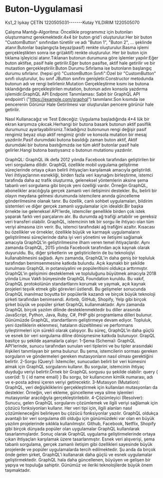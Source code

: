 # Buton-Uygulamasi
Ks1_2
Işıkay ÇETİN 1220505031-------Kutay YILDIRIM 1220505070

Çalışma Mantığı-Algoritma:
Öncelikle programımız için butonları oluşturmamız gerekmektedir.4x4  bir buton grid'i oluşturulur.Her bir buton "CustomButton" sınıfından türetilir ve adı "Buton 1", "Buton 2", ... şeklinde atanır.Butonlar başlangıçta beyaz(pasif) renkte oluşturulur.Basma işlemi gerçekleştikten sonra ise gri(aktif) renkte oluşturulur.
Her bir buton için tıklama işleyicisi atanır.Tıklanan butonun durumuna göre işlemler yapılır:Eğer buton aktifse, pasif hale getirilir.Eğer buton pasifse, aktif hale getirilir ve bir mutastion gerçekleştirilir.Buton Durumu Sıfırlama ise butonların başlangıç durumu sıfırlanır. (hepsi gri) "CustomButton Sınıfı":Özel bir "CustomButton" sınıfı oluşturulur, bu sınıf JButton sınıfını genişletir.Constructor metodunda butonun adı ve rengi belirlenir.Mutation Gerçekleştirme kısmı ise butona tıklandığında gerçekleştirilen mutation, butonun adını konsola yazdırma işlemidir.GraphQL API Endpoint Tanımlaması: Sabit bir GraphQL API endpoint'i ("https://example.com/graphql") tanımlanır.Son kısımda ise pencerenin Görünür Hale Getirilmesi var oluşturulan pencere görünür hale getirilir.
 
Nasıl Kullanacağız ve Test Edeceğiz:
Uygulama başladığında 4*4 lük bir ekran karşımıza çıkıcak.Herhangi bir butona basark butonun aktif pasiflik durumunuz ayarlayabilirsiniz.Tıkladığınız butonunun rengi değişir pasif rengimiz beyaz olup aktif rengimiz gridir ve konsola mutation bir mesaj yazdırılır.Pasif durumdaki butona basıldığı zaman buton aktif, Aktif durumdaki bir butona bastığımızda ise tüm aktif butonlar pasif hale gelirler.Hangi butona bastıysanız o butonun mutationu yazdırılır.

GraphQL:
GraphQL ilk defa 2012 yılında Facebook tarafından geliştirilen bir veri sorgulama dilidir. GraphQL özellikle mobil uygulama geliştirme süreçlerinde ortaya çıkan belirli ihtiyaçları karşılamak amacıyla geliştirildi. Veri ihtiyaçlarının esnekliği, birden fazla veri kaynağını birleştirme, istemci tarafında daha az trafik oluşturma, geleneksel yöntemlerin aksine şema tabanlı veri sorgulama gibi birçok yeni özelliği vardır. Örneğin GraphQL, abonelikler aracılığıyla gerçek zamanlı veri iletişimini destekler. Bu, belirli bir olayın meydana gelmesi durumunda istemcilere anında güncelleme gönderilmesine olanak tanır. Bu özellik, canlı sohbet uygulamaları, bildirim sistemleri ve diğer gerçek zamanlı uygulamalar için idealdir.Bir başka örnekte ise geleneksel API'lerde, istemciler genellikle birden çok istek yaparak farklı veri parçalarını alır. Bu durumda ağ trafiği artabilir ve gereksiz veri transferi olabilir. GraphQL, istemcinin tek bir sorgu ile ihtiyacı olan tüm veriyi almasına izin verir. Bu, istemci tarafındaki ağ trafiğini azaltır. Kısacası bu özellikler ve örnekler, özellikle büyük ve karmaşık uygulamaların geliştirilmesi süreçlerinde daha iyi veri yönetimi ve iletişimi sağlamak amacıyla GraphQL'in geliştirilmesine ilham veren temel ihtiyaçlardır. Aynı zamanda GraphQL, 2015 yılında Facebook tarafından açık kaynak olarak duyuruldu. Bu, diğer şirketlerin ve geliştiricilerin de bu teknolojiyi kullanabilmesini sağladı. Aynı zamanda, GraphQL'in daha geniş bir topluluk tarafından benimsenmesine katkıda bulundu. Açık kaynaklı bir şekilde sunulması GraphQL in potansiyalini ve popüleritisini oldukça arttırmıştır. GraphQL'in gelişimini desteklemek ve topluluğunu büyütmek amacıyla 2018 yılında Linux Vakfı bünyesinde GraphQL Foundation kuruldu. Bu vakıf, GraphQL protokolünün standartlarını korumak ve yaymak, açık kaynak projeleri teşvik etmek gibi görevleri üstlendi. Bu gelişmeler sonucunda GraphQL inanılmaz boyutta bir popülerlik kazandı ve birçok büyük teknoloji şirketi tarafından benimsendi. Airbnb, GitHub, Shopify, Yelp gibi birçok şirket büyük ve popüler şirket GraphQL kullanmaktadır. Aynı zamanda GraphQL birçok yazılım dilinde desteklenmektedir bu diller arasında JavaScript, Python, Java, Ruby, C#, PHP gibi programlama dilleri bulunur. Günümüzde GraphQL, standartlarını geliştirmeye devam ediyor. Topluluk, yeni özelliklerin eklenmesi, hataların düzeltilmesi ve performans iyileştirmeleri için sürekli olarak çalışıyor. Bu süreç, GraphQL'in daha güçlü ve esnek bir veri sorgulama diline dönüşmesine katkıda bulunuyor. GrapQL basitçe şu şekilde aşamalarla çalışır: 
1-Şema (Schema): GraphQL API'lerinde, sunucu tarafından sunulan veri tiplerini ve bu tipler arasındaki ilişkileri tanımlayan bir şema bulunur. Bu şema, istemcilerin sorması gereken sorguların ve göndermeleri gereken mutasyonların nasıl olması gerektiğini belirtir.
2-Sorgu (Query): İstemciler, sunucudan belirli bir veri kümesini almak için GraphQL sorgularını kullanır. Bu sorgular, istemcinin ihtiyaç duyduğu veriyi belirtir.Örnek bir GraphQL sorgusu şu şekilde olabilir:
query {
  user(id: 1) {
    id
    name
    email}
} Bu sorgu, bir kullanıcının kimlik numarası, adı ve e-posta adresi içeren veriyi getirecektir.
3-Mutasyon (Mutation): GraphQL, veri değişikliklerini gerçekleştirmek için kullanılan mutasyonları da destekler. Örneğin, veri ekleme, güncelleme veya silme işlemleri mutasyonlar aracılığıyla gerçekleştirilebilir.
4-Çözümleyici (Resolver): Sunucu, gelen GraphQL sorgularını çözümlemek ve ilgili veriyi sağlamak için çözücü fonksiyonları kullanır. Her veri tipi için, ilgili alanları nasıl çözümleneceğini belirleyen bu çözücü fonksiyonlar yazılır.
GraphQL oldukça avantajlı bir veri sorgulama dili olduğu için günümüzdeki var olan en büyük yazılım projelerinde sıklıkla kullanılmıştır. Github, Facebook, Netflix, Shopify gibi birçok dünyada popüler olan uygulamalar GraphQL kullanılarak tasarlanmışlardır. Sonuç olarak GraphQL uygulama geliştirmelerinde ortaya çıkan ihtiyaçları karşılamak üzere tasarlanmıştır. Esnek veri alışverişi, şema tabanlı sorgulama, gerçek zamanlı iletişim gibi özellikleri sayesinde büyük projelerde ve popüler uygulamalarda tercih edilmektedir. Şu anda da birçok önde gelen şirket, GraphQL'i kullanarak daha güçlü ve esnek uygulamalar geliştirmektedir. GraphQL hala daha güncellenen, büyüyen ve gelişen bir yapıya ve topuluğa sahiptir. Günümüz ve ileriki teknolojilerde büyük önem taşımaktadır.
